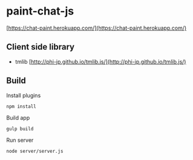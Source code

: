 # paint-chat-js

[https://chat-paint.herokuapp.com/](https://chat-paint.herokuapp.com/)

## Client side library

* tmlib
[http://phi-jp.github.io/tmlib.js/](http://phi-jp.github.io/tmlib.js/)

## Build

Install plugins

    npm install

Build app

    gulp build

Run server

    node server/server.js